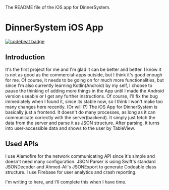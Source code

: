 The README file of the iOS app for DinnerSystem.

DinnerSystem iOS App
====================
[![codebeat badge](https://codebeat.co/badges/a1b0522c-2129-48db-a59e-bee40375f1cf)](https://codebeat.co/projects/github-com-seanpai96-dinnersys-ios-dev)

Introduction
------------

  It's the first project for me and I'm glad it can be better and better. I know it is not as good as the commercial-apps outside, but I think it's good enough for me. Of course, it needs to be going on for much more functionalities, but since I'm also currently learning Kotlin(Android) by my self, I choose to pause the thinking of adding more things in the App until I made the Android version useable or I get any further instructions. Of course, I'll fix the bug immediately when I found it, since its stable now, so I think I won't make too many changes here recently. (Or will I?)
  The iOS App for DinnerSystem is basically just a frontend. It doesn't do many processes, as long as it can communicate correctly with the server(backend). It simply just fetch the data from the server and parse it as JSON structure. After parsing, it turns into user-accessible data and shows to the user by TableView.
  
Used APIs
---------
  I use Alamofire for the network communicating API since it's simple and doesn't need many configuration. JSON Parser is using Swift's standard JSONDecoder and Ahmed-Ali's JSONExport to generate Codeable class structure. I use Firebase for user analytics and crash reporting.  
  
I'm writing to here, and I'll complete this when I have time.
